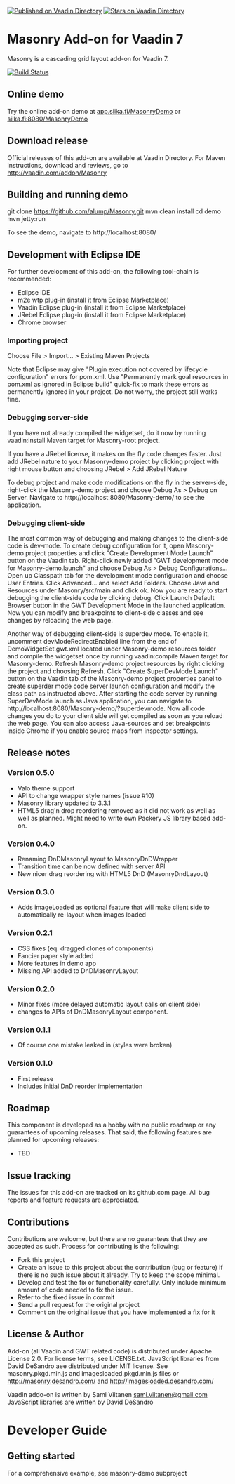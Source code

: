 [![Published on Vaadin  Directory](https://img.shields.io/badge/Vaadin%20Directory-published-00b4f0.svg)](https://vaadin.com/directory/component/masonry)
[![Stars on Vaadin Directory](https://img.shields.io/vaadin-directory/star/masonry.svg)](https://vaadin.com/directory/component/masonry)

# Masonry Add-on for Vaadin 7

Masonry is a cascading grid layout add-on for Vaadin 7.

[![Build Status](http://siika.fi:8888/jenkins/job/Masonry%20(Vaadin)/badge/icon)](http://siika.fi:8888/jenkins/job/Masonry%20(Vaadin)/)

## Online demo

Try the online add-on demo at [app.siika.fi/MasonryDemo](http://app.siika.fi/MasonryDemo) or [siika.fi:8080/MasonryDemo](http://siika.fi:8080/MasonryDemo)

## Download release

Official releases of this add-on are available at Vaadin Directory. For Maven instructions, download and reviews, go to http://vaadin.com/addon/Masonry

## Building and running demo

git clone https://github.com/alump/Masonry.git
mvn clean install
cd demo
mvn jetty:run

To see the demo, navigate to http://localhost:8080/

## Development with Eclipse IDE

For further development of this add-on, the following tool-chain is recommended:
- Eclipse IDE
- m2e wtp plug-in (install it from Eclipse Marketplace)
- Vaadin Eclipse plug-in (install it from Eclipse Marketplace)
- JRebel Eclipse plug-in (install it from Eclipse Marketplace)
- Chrome browser

### Importing project

Choose File > Import... > Existing Maven Projects

Note that Eclipse may give "Plugin execution not covered by lifecycle configuration" errors for pom.xml. Use "Permanently mark goal resources in pom.xml as ignored in Eclipse build" quick-fix to mark these errors as permanently ignored in your project. Do not worry, the project still works fine. 

### Debugging server-side

If you have not already compiled the widgetset, do it now by running vaadin:install Maven target for Masonry-root project.

If you have a JRebel license, it makes on the fly code changes faster. Just add JRebel nature to your Masonry-demo project by clicking project with right mouse button and choosing JRebel > Add JRebel Nature

To debug project and make code modifications on the fly in the server-side, right-click the Masonry-demo project and choose Debug As > Debug on Server. Navigate to http://localhost:8080/Masonry-demo/ to see the application.

### Debugging client-side

The most common way of debugging and making changes to the client-side code is dev-mode. To create debug configuration for it, open Masonry-demo project properties and click "Create Development Mode Launch" button on the Vaadin tab. Right-click newly added "GWT development mode for Masonry-demo.launch" and choose Debug As > Debug Configurations... Open up Classpath tab for the development mode configuration and choose User Entries. Click Advanced... and select Add Folders. Choose Java and Resources under Masonry/src/main and click ok. Now you are ready to start debugging the client-side code by clicking debug. Click Launch Default Browser button in the GWT Development Mode in the launched application. Now you can modify and breakpoints to client-side classes and see changes by reloading the web page. 

Another way of debugging client-side is superdev mode. To enable it, uncomment devModeRedirectEnabled line from the end of DemoWidgetSet.gwt.xml located under Masonry-demo resources folder and compile the widgetset once by running vaadin:compile Maven target for Masonry-demo. Refresh Masonry-demo project resources by right clicking the project and choosing Refresh. Click "Create SuperDevMode Launch" button on the Vaadin tab of the Masonry-demo project properties panel to create superder mode code server launch configuration and modify the class path as instructed above. After starting the code server by running SuperDevMode launch as Java application, you can navigate to http://localhost:8080/Masonry-demo/?superdevmode. Now all code changes you do to your client side will get compiled as soon as you reload the web page. You can also access Java-sources and set breakpoints inside Chrome if you enable source maps from inspector settings. 

 
## Release notes

### Version 0.5.0
- Valo theme support
- API to change wrapper style names (issue #10)
- Masonry library updated to 3.3.1
- HTML5 drag'n drop reordering removed as it did not work as well as well as planned. Might need to write own Packery JS library based add-on.

### Version 0.4.0
- Renaming DnDMasonryLayout to MasonryDnDWrapper
- Transition time can be now defined with server API
- New nicer drag reordering with HTML5 DnD (MasonryDndLayout)

### Version 0.3.0
- Adds imageLoaded as optional feature that will make client side to automatically re-layout when images loaded

### Version 0.2.1
- CSS fixes (eq. dragged clones of components)
- Fancier paper style added
- More features in demo app
- Missing API added to DnDMasonryLayout

### Version 0.2.0
- Minor fixes (more delayed automatic layout calls on client side)
- changes to APIs of DnDMasonryLayout component.

### Version 0.1.1
- Of course one mistake leaked in (styles were broken)

### Version 0.1.0
- First release
- Includes initial DnD reorder implementation

## Roadmap

This component is developed as a hobby with no public roadmap or any guarantees of upcoming releases. That said, the following features are planned for upcoming releases:
- TBD

## Issue tracking

The issues for this add-on are tracked on its github.com page. All bug reports and feature requests are appreciated. 

## Contributions

Contributions are welcome, but there are no guarantees that they are accepted as such. Process for contributing is the following:
- Fork this project
- Create an issue to this project about the contribution (bug or feature) if there is no such issue about it already. Try to keep the scope minimal.
- Develop and test the fix or functionality carefully. Only include minimum amount of code needed to fix the issue.
- Refer to the fixed issue in commit
- Send a pull request for the original project
- Comment on the original issue that you have implemented a fix for it

## License & Author

Add-on (all Vaadin and GWT related code) is distributed under Apache License 2.0. For license terms, see LICENSE.txt.
JavaScript libraries from David DeSandro aee distributed under MIT license. See masonry.pkgd.min.js and
imagesloaded.pkgd.min.js files or http://masonry.desandro.com/ and http://imagesloaded.desandro.com/

Vaadin addo-on is written by Sami Viitanen <sami.viitanen@gmail.com>
JavaScript libraries are written by David DeSandro

# Developer Guide

## Getting started

For a comprehensive example, see masonry-demo subproject
